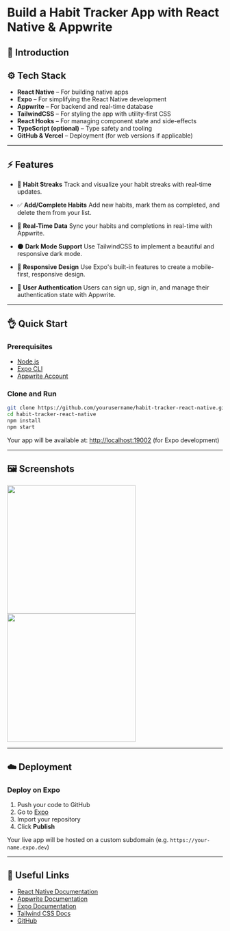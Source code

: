 # Build a Habit Tracker App with React Native & Appwrite

## 🚀 Introduction

## ⚙️ Tech Stack

* **React Native** – For building native apps
* **Expo** – For simplifying the React Native development
* **Appwrite** – For backend and real-time database
* **TailwindCSS** – For styling the app with utility-first CSS
* **React Hooks** – For managing component state and side-effects
* **TypeScript (optional)** – Type safety and tooling
* **GitHub & Vercel** – Deployment (for web versions if applicable)

---

## ⚡️ Features

* 🏅 **Habit Streaks**
  Track and visualize your habit streaks with real-time updates.
  
* ✅ **Add/Complete Habits**
  Add new habits, mark them as completed, and delete them from your list.

* 🔄 **Real-Time Data**
  Sync your habits and completions in real-time with Appwrite.

* 🌑 **Dark Mode Support**
  Use TailwindCSS to implement a beautiful and responsive dark mode.

* 📱 **Responsive Design**
  Use Expo's built-in features to create a mobile-first, responsive design.

* 🚀 **User Authentication**
  Users can sign up, sign in, and manage their authentication state with Appwrite.

---

## 👌 Quick Start

### Prerequisites

* [Node.js](https://nodejs.org/)
* [Expo CLI](https://docs.expo.dev/get-started/installation/)
* [Appwrite Account](https://appwrite.io/)

### Clone and Run

```bash
git clone https://github.com/yourusername/habit-tracker-react-native.git
cd habit-tracker-react-native
npm install
npm start
````

Your app will be available at: [http://localhost:19002](http://localhost:19002) (for Expo development)

---

## 🖼️ Screenshots

<img src="https://github.com/user-attachments/assets/0d93c0cb-45b1-4c7c-9b77-666ca5f08e3d" width="300" />

<img src="https://github.com/user-attachments/assets/96644c84-3381-45e6-9623-0a1d4d6f3bf0" width="300" />


---

## ☁️ Deployment

### Deploy on Expo

1. Push your code to GitHub
2. Go to [Expo](https://expo.dev/)
3. Import your repository
4. Click **Publish**

Your live app will be hosted on a custom subdomain (e.g. `https://your-name.expo.dev`)

---

## 🔗 Useful Links

* [React Native Documentation](https://reactnative.dev/)
* [Appwrite Documentation](https://appwrite.io/docs)
* [Expo Documentation](https://docs.expo.dev/)
* [Tailwind CSS Docs](https://tailwindcss.com/)
* [GitHub](https://github.com/)

